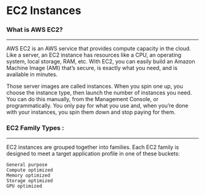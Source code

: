# EC2 Instances

### What is AWS EC2?
------
AWS EC2 is an AWS service that provides compute capacity in the cloud. Like a server, an EC2 instance has resources like a CPU, an operating system, local storage, RAM, etc. With EC2, you can easily build an Amazon Machine Image (AMI) that’s secure, is exactly what you need, and is available in minutes.

Those server images are called instances. When you spin one up, you choose the instance type, then launch the number of instances you need. You can do this manually, from the Management Console, or programmatically. You only pay for what you use and, when you’re done with your instances, you spin them down and stop paying for them.

### EC2 Family Types :
------
EC2 instances are grouped together into families. Each EC2 family is designed to meet a target application profile in one of these buckets:

    General purpose
    Compute optimized
    Memory optimized
    Storage optimized
    GPU optimized
